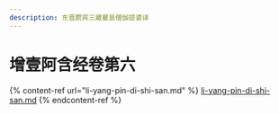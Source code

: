 ```yaml
---
description: 东晋罽宾三藏瞿昙僧伽提婆译
---
```


# 增壹阿含经卷第六

{% content-ref url="li-yang-pin-di-shi-san.md" %}
[li-yang-pin-di-shi-san.md](li-yang-pin-di-shi-san.md)
{% endcontent-ref %}

